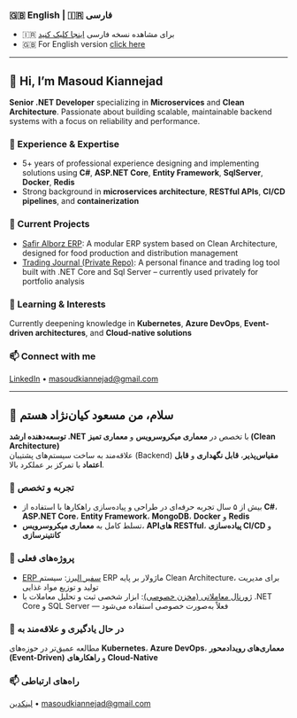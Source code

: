 ### 🇬🇧 English | 🇮🇷 فارسی

- 🇮🇷 برای مشاهده نسخه فارسی [اینجا کلیک کنید](#persian)
- 🇬🇧 For English version [click here](#hi-im-masoud-kiannejad)

---

## 👋 Hi, I’m Masoud Kiannejad

**Senior .NET Developer** specializing in **Microservices** and **Clean Architecture**. Passionate about building scalable, maintainable backend systems with a focus on reliability and performance.

### 💼 Experience & Expertise  
- 5+ years of professional experience designing and implementing solutions using **C#**, **ASP.NET Core**, **Entity Framework**, **SqlServer**, **Docker**, **Redis**  
- Strong background in **microservices architecture**, **RESTful APIs**, **CI/CD pipelines**, and **containerization**

### 🚀 Current Projects  
- [Safir Alborz ERP](https://github.com/MasoudKian/safir-alborz): A modular ERP system based on Clean Architecture, designed for food production and distribution management  
- [Trading Journal (Private Repo)](https://github.com/MasoudKian/Trading_Journal): A personal finance and trading log tool built with .NET Core and Sql Server – currently used privately for portfolio analysis

### 🌱 Learning & Interests  
Currently deepening knowledge in **Kubernetes**, **Azure DevOps**, **Event-driven architectures**, and **Cloud-native solutions**

### 📫 Connect with me  
[LinkedIn](https://www.linkedin.com/in/masoud-kiannejad/) • masoudkiannejad@gmail.com

---

<a name="persian"></a>
## 👋 سلام، من مسعود کیان‌نژاد هستم

**توسعه‌دهنده ارشد .NET** با تخصص در **معماری میکروسرویس** و **معماری تمیز (Clean Architecture)**  
علاقه‌مند به ساخت سیستم‌های پشتیبان (Backend) **مقیاس‌پذیر**، **قابل نگهداری** و **قابل اعتماد** با تمرکز بر عملکرد بالا.

### 💼 تجربه و تخصص  
- بیش از ۵ سال تجربه حرفه‌ای در طراحی و پیاده‌سازی راهکارها با استفاده از **C#**، **ASP.NET Core**، **Entity Framework**، **MongoDB**، **Docker** و **Redis**  
- تسلط کامل به **معماری میکروسرویس**، **APIهای RESTful**، **پیاده‌سازی CI/CD** و **کانتینرسازی**

### 🚀 پروژه‌های فعلی  
- [ERP سفیر البرز](https://github.com/MasoudKian/safir-alborz): سیستم ERP ماژولار بر پایه Clean Architecture، برای مدیریت تولید و توزیع مواد غذایی  
- [ژورنال معاملاتی (مخزن خصوصی)](https://github.com/MasoudKian/Trading_Journal): ابزار شخصی ثبت و تحلیل معاملات با .NET Core و SQL Server — فعلاً به‌صورت خصوصی استفاده می‌شود

### 🌱 در حال یادگیری و علاقه‌مند به  
مطالعه عمیق‌تر در حوزه‌های **Kubernetes**، **Azure DevOps**، **معماری‌های رویدادمحور (Event-Driven)** و **راهکارهای Cloud-Native**

### 📫 راه‌های ارتباطی  
[لینکدین](https://www.linkedin.com/in/masoud-kiannejad/) • masoudkiannejad@gmail.com
